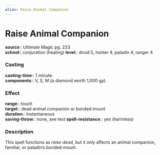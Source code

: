 ```yaml
---
alias: Raise Animal Companion
---
```


# Raise Animal Companion 

**source**:: Ultimate Magic pg. 233  
**school**:: conjuration (healing)
**level**:: druid 5, hunter 4, paladin 4, ranger 4

### Casting 

**casting-time**:: 1 minute  
**components**:: V, S, M (a diamond worth 1,000 gp)

### Effect 

**range**:: touch  
**target**:: dead animal companion or bonded mount  
**duration**:: instantaneous  
**saving-throw**:: none, see text
**spell-resistance**:: yes (harmless)

### Description 

This spell functions as *raise dead*, but it only affects an animal companion, familiar, or paladin’s bonded mount.

